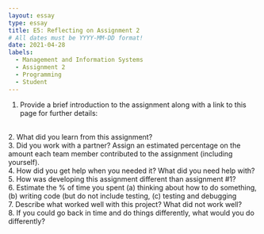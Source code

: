 ```yaml
---
layout: essay
type: essay
title: E5: Reflecting on Assignment 2
# All dates must be YYYY-MM-DD format!
date: 2021-04-28
labels:
  - Management and Information Systems
  - Assignment 2
  - Programming
  - Student
---
```

1. Provide a brief introduction to the assignment along with a link to this page for further details:
<br>
2. What did you learn from this assignment?
<br>
3. Did you work with a partner? Assign an estimated percentage on the amount each team member contributed to the assignment (including yourself).
<br>
4. How did you get help when you needed it? What did you need help with?
<br>
5. How was developing this assignment different than assignment #1?
<br>
6. Estimate the % of time you spent (a) thinking about how to do something, (b) writing code (but do not include testing, (c) testing and debugging
<br>
7. Describe what worked well with this project? What did not work well?
<br>
8. If you could go back in time and do things differently, what would you do differently?
